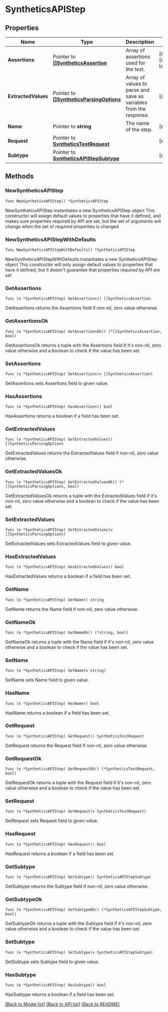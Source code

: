 # SyntheticsAPIStep

## Properties

Name | Type | Description | Notes
------------ | ------------- | ------------- | -------------
**Assertions** | Pointer to [**[]SyntheticsAssertion**](SyntheticsAssertion.md) | Array of assertions used for the test. | [optional] [default to []]
**ExtractedValues** | Pointer to [**[]SyntheticsParsingOptions**](SyntheticsParsingOptions.md) | Array of values to parse and save as variables from the response. | [optional] 
**Name** | Pointer to **string** | The name of the step. | [optional] 
**Request** | Pointer to [**SyntheticsTestRequest**](SyntheticsTestRequest.md) |  | [optional] 
**Subtype** | Pointer to [**SyntheticsAPIStepSubtype**](SyntheticsAPIStepSubtype.md) |  | [optional] 

## Methods

### NewSyntheticsAPIStep

`func NewSyntheticsAPIStep() *SyntheticsAPIStep`

NewSyntheticsAPIStep instantiates a new SyntheticsAPIStep object
This constructor will assign default values to properties that have it defined,
and makes sure properties required by API are set, but the set of arguments
will change when the set of required properties is changed

### NewSyntheticsAPIStepWithDefaults

`func NewSyntheticsAPIStepWithDefaults() *SyntheticsAPIStep`

NewSyntheticsAPIStepWithDefaults instantiates a new SyntheticsAPIStep object
This constructor will only assign default values to properties that have it defined,
but it doesn't guarantee that properties required by API are set

### GetAssertions

`func (o *SyntheticsAPIStep) GetAssertions() []SyntheticsAssertion`

GetAssertions returns the Assertions field if non-nil, zero value otherwise.

### GetAssertionsOk

`func (o *SyntheticsAPIStep) GetAssertionsOk() (*[]SyntheticsAssertion, bool)`

GetAssertionsOk returns a tuple with the Assertions field if it's non-nil, zero value otherwise
and a boolean to check if the value has been set.

### SetAssertions

`func (o *SyntheticsAPIStep) SetAssertions(v []SyntheticsAssertion)`

SetAssertions sets Assertions field to given value.

### HasAssertions

`func (o *SyntheticsAPIStep) HasAssertions() bool`

HasAssertions returns a boolean if a field has been set.

### GetExtractedValues

`func (o *SyntheticsAPIStep) GetExtractedValues() []SyntheticsParsingOptions`

GetExtractedValues returns the ExtractedValues field if non-nil, zero value otherwise.

### GetExtractedValuesOk

`func (o *SyntheticsAPIStep) GetExtractedValuesOk() (*[]SyntheticsParsingOptions, bool)`

GetExtractedValuesOk returns a tuple with the ExtractedValues field if it's non-nil, zero value otherwise
and a boolean to check if the value has been set.

### SetExtractedValues

`func (o *SyntheticsAPIStep) SetExtractedValues(v []SyntheticsParsingOptions)`

SetExtractedValues sets ExtractedValues field to given value.

### HasExtractedValues

`func (o *SyntheticsAPIStep) HasExtractedValues() bool`

HasExtractedValues returns a boolean if a field has been set.

### GetName

`func (o *SyntheticsAPIStep) GetName() string`

GetName returns the Name field if non-nil, zero value otherwise.

### GetNameOk

`func (o *SyntheticsAPIStep) GetNameOk() (*string, bool)`

GetNameOk returns a tuple with the Name field if it's non-nil, zero value otherwise
and a boolean to check if the value has been set.

### SetName

`func (o *SyntheticsAPIStep) SetName(v string)`

SetName sets Name field to given value.

### HasName

`func (o *SyntheticsAPIStep) HasName() bool`

HasName returns a boolean if a field has been set.

### GetRequest

`func (o *SyntheticsAPIStep) GetRequest() SyntheticsTestRequest`

GetRequest returns the Request field if non-nil, zero value otherwise.

### GetRequestOk

`func (o *SyntheticsAPIStep) GetRequestOk() (*SyntheticsTestRequest, bool)`

GetRequestOk returns a tuple with the Request field if it's non-nil, zero value otherwise
and a boolean to check if the value has been set.

### SetRequest

`func (o *SyntheticsAPIStep) SetRequest(v SyntheticsTestRequest)`

SetRequest sets Request field to given value.

### HasRequest

`func (o *SyntheticsAPIStep) HasRequest() bool`

HasRequest returns a boolean if a field has been set.

### GetSubtype

`func (o *SyntheticsAPIStep) GetSubtype() SyntheticsAPIStepSubtype`

GetSubtype returns the Subtype field if non-nil, zero value otherwise.

### GetSubtypeOk

`func (o *SyntheticsAPIStep) GetSubtypeOk() (*SyntheticsAPIStepSubtype, bool)`

GetSubtypeOk returns a tuple with the Subtype field if it's non-nil, zero value otherwise
and a boolean to check if the value has been set.

### SetSubtype

`func (o *SyntheticsAPIStep) SetSubtype(v SyntheticsAPIStepSubtype)`

SetSubtype sets Subtype field to given value.

### HasSubtype

`func (o *SyntheticsAPIStep) HasSubtype() bool`

HasSubtype returns a boolean if a field has been set.


[[Back to Model list]](../README.md#documentation-for-models) [[Back to API list]](../README.md#documentation-for-api-endpoints) [[Back to README]](../README.md)


